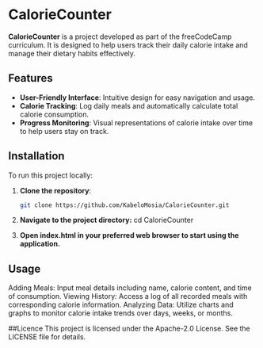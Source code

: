 # CalorieCounter

**CalorieCounter** is a project developed as part of the freeCodeCamp curriculum. It is designed to help users track their daily calorie intake and manage their dietary habits effectively.

## Features

- **User-Friendly Interface**: Intuitive design for easy navigation and usage.
- **Calorie Tracking**: Log daily meals and automatically calculate total calorie consumption.
- **Progress Monitoring**: Visual representations of calorie intake over time to help users stay on track.

## Installation

To run this project locally:

1. **Clone the repository**:

   ```bash
   git clone https://github.com/KabeloMosia/CalorieCounter.git
2. **Navigate to the project directory:**
   cd CalorieCounter

3. **Open index.html in your preferred web browser to start using the application.**

## Usage
Adding Meals: Input meal details including name, calorie content, and time of consumption.
Viewing History: Access a log of all recorded meals with corresponding calorie information.
Analyzing Data: Utilize charts and graphs to monitor calorie intake trends over days, weeks, or months.

##Licence
This project is licensed under the Apache-2.0 License. See the LICENSE file for details.
